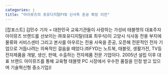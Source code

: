 ```yaml
---
categories: j
title: "아이뮤즈의 포유디지탈FYD 신사옥 준공 확장 이전"
---
```

[잡포스트] 김민수 기자 = 대한민국 교육기관들이 사랑하는 가성비 태블렛의 대표주자 아이뮤즈 브랜드를 선보이는 ㈜포유디지탈(대표 최우식)이 고양시 식사동 전용 부지에 물류와 서비스센터 그리고 본사를 아우르는 전용 사옥을 준공, 오픈해 전문적인 전자 기업으로 거듭나려는 의욕적인 걸음을 떼었다.㈜FYD는 노트북, 태블릿, 생활가전, TV등 전자제품을 개발, 생산, 판매, 수출하는 전자제품 전문 기업이다. 2005년 설립 이후 대표 브랜드 아이뮤즈를 통해 교육형 태블렛 PC 시장에서 우수한 품질을 인정 받고 있으며 기술혁신형 중소기업(I